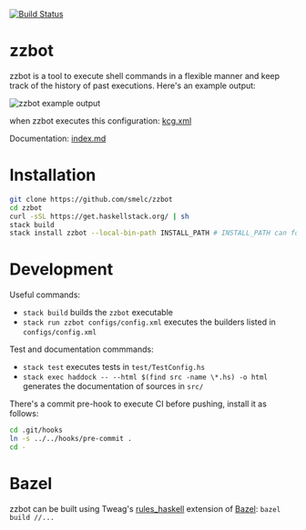 [![Build Status](https://travis-ci.com/smelc/zzbot.svg?branch=master)](https://travis-ci.com/smelc/zzbot)

# zzbot

zzbot is a tool to execute shell commands in a flexible manner and keep track of the history of past executions. Here's an example output:

![zzbot example output](https://i.imgur.com/QNkRVQa.png)

when zzbot executes this configuration: [kcg.xml](https://github.com/smelc/zzbot/blob/master/configs/examples/kcg.xml)

Documentation: [index.md](https://github.com/smelc/zzbot/blob/master/doc/src/index.md)

# Installation

```bash
git clone https://github.com/smelc/zzbot
cd zzbot
curl -sSL https://get.haskellstack.org/ | sh
stack build
stack install zzbot --local-bin-path INSTALL_PATH # INSTALL_PATH can for example be /usr/local/bin
```

# Development

Useful commands:

* `stack build` builds the `zzbot` executable
* `stack run zzbot configs/config.xml` executes the builders listed in `configs/config.xml`

Test and documentation commmands:

* `stack test` executes tests in `test/TestConfig.hs`
* `stack exec haddock -- --html $(find src -name \*.hs) -o html` generates the documentation of sources in `src/`

There's a commit pre-hook to execute CI before pushing, install it as follows:

```bash
cd .git/hooks
ln -s ../../hooks/pre-commit .
cd -
```

# Bazel

zzbot can be built using Tweag's
[rules_haskell](https://github.com/tweag/rules_haskell) extension
of [Bazel](https://bazel.build): `bazel build //...`
